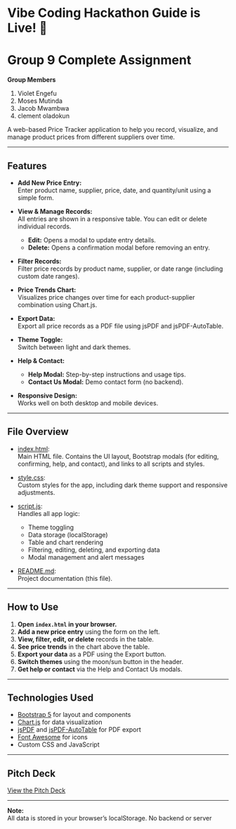 # Vibe Coding Hackathon Guide is Live! 🎉

# Group 9 Complete Assignment

**Group Members**

1.  Violet Engefu
2.  Moses Mutinda
3.  Jacob Mwambwa
4.  clement oladokun

A web-based Price Tracker application to help you record, visualize, and manage product prices from different suppliers over time.

---

## Features

- **Add New Price Entry:**  
  Enter product name, supplier, price, date, and quantity/unit using a simple form.

- **View & Manage Records:**  
  All entries are shown in a responsive table. You can edit or delete individual records.

  - **Edit:** Opens a modal to update entry details.
  - **Delete:** Opens a confirmation modal before removing an entry.

- **Filter Records:**  
  Filter price records by product name, supplier, or date range (including custom date ranges).

- **Price Trends Chart:**  
  Visualizes price changes over time for each product-supplier combination using Chart.js.

- **Export Data:**  
  Export all price records as a PDF file using jsPDF and jsPDF-AutoTable.

- **Theme Toggle:**  
  Switch between light and dark themes.

- **Help & Contact:**

  - **Help Modal:** Step-by-step instructions and usage tips.
  - **Contact Us Modal:** Demo contact form (no backend).

- **Responsive Design:**  
  Works well on both desktop and mobile devices.

---

## File Overview

- [index.html](index.html):  
  Main HTML file. Contains the UI layout, Bootstrap modals (for editing, confirming, help, and contact), and links to all scripts and styles.

- [style.css](style.css):  
  Custom styles for the app, including dark theme support and responsive adjustments.

- [script.js](script.js):  
  Handles all app logic:

  - Theme toggling
  - Data storage (localStorage)
  - Table and chart rendering
  - Filtering, editing, deleting, and exporting data
  - Modal management and alert messages

- [README.md](README.md):  
  Project documentation (this file).

---

## How to Use

1. **Open `index.html` in your browser.**
2. **Add a new price entry** using the form on the left.
3. **View, filter, edit, or delete** records in the table.
4. **See price trends** in the chart above the table.
5. **Export your data** as a PDF using the Export button.
6. **Switch themes** using the moon/sun button in the header.
7. **Get help or contact** via the Help and Contact Us modals.

---

## Technologies Used

- [Bootstrap 5](https://getbootstrap.com/) for layout and components
- [Chart.js](https://www.chartjs.org/) for data visualization
- [jsPDF](https://github.com/parallax/jsPDF) and [jsPDF-AutoTable](https://github.com/simonbengtsson/jsPDF-AutoTable) for PDF export
- [Font Awesome](https://fontawesome.com/) for icons
- Custom CSS and JavaScript

---

## Pitch Deck

[View the Pitch Deck](https://www.canva.com/design/DAGoX8gtMO4/1LJd3IiYm7l9b92Trjry_w/edit?utm_content=DAGoX8gtMO4&utm_campaign=designshare&utm_medium=link2&utm_source=sharebutton)

---

**Note:**  
All data is stored in your browser’s localStorage. No backend or server
